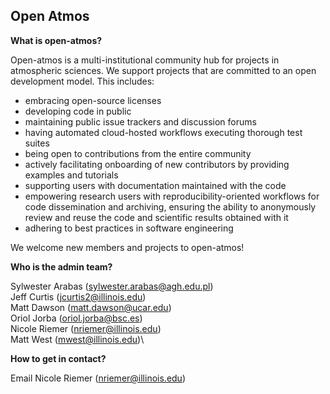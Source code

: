 ## Open Atmos

**What is open-atmos?**
 
Open-atmos is a multi-institutional community hub for projects in atmospheric sciences. We support projects that are committed to an open development model. 
This includes: 
*   embracing open-source licenses
*   developing code in public
*   maintaining public issue trackers and discussion forums
*   having automated cloud-hosted workflows executing thorough test suites
*   being open to contributions from the entire community
*   actively facilitating onboarding of new contributors by providing examples and tutorials
*   supporting users with documentation maintained with the code
*   empowering research users with reproducibility-oriented workflows for code dissemination and archiving, ensuring the ability to anonymously review and reuse the code and scientific results obtained with it 
*  adhering to best practices in software engineering

We welcome new members and projects to open-atmos!
 
**Who is the admin team?** 
 
Sylwester Arabas (sylwester.arabas@agh.edu.pl) \
Jeff Curtis (jcurtis2@illinois.edu) \
Matt Dawson (matt.dawson@ucar.edu) \
Oriol Jorba (oriol.jorba@bsc.es) \
Nicole Riemer (nriemer@illinois.edu) \
Matt West (mwest@illinois.edu)\
 
**How to get in contact?**

Email Nicole Riemer (nriemer@illinois.edu)

